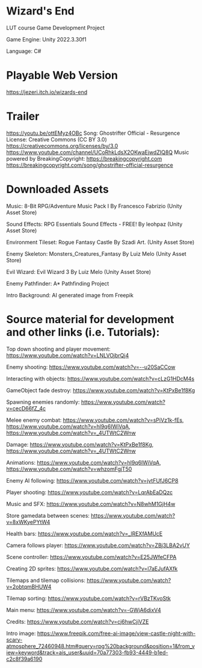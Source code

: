 # Wizard's End
LUT course Game Development Project

Game Engine: Unity 2022.3.30f1

Language: C#

# Playable Web Version
https://jezeri.itch.io/wizards-end

# Trailer
https://youtu.be/ottEMyz4OBc
Song: Ghostrifter Official - Resurgence
License: Creative Commons (CC BY 3.0) https://creativecommons.org/licenses/by/3.0
https://www.youtube.com/channel/UCoRhkLdsX2OKwaEjwdZIQ8Q
Music powered by BreakingCopyright: https://breakingcopyright.com
https://breakingcopyright.com/song/ghostrifter-official-resurgence

# Downloaded Assets
Music: 8-Bit RPG/Adventure Music Pack I By Francesco Fabrizio (Unity Asset Store)

Sound Effects: RPG Essentials Sound Effects - FREE! By leohpaz (Unity Asset Store)

Environment Tileset: Rogue Fantasy Castle By Szadi Art. (Unity Asset Store)

Enemy Skeleton: Monsters_Creatures_Fantasy By Luiz Melo (Unity Asset Store)

Evil Wizard: Evil Wizard 3 By Luiz Melo (Unity Asset Store)

Enemy Pathfinder: A* Pathfinding Project

Intro Background: AI generated image from Freepik


# Source material for development and other links (i.e. Tutorials):

Top down shooting and player movement: https://www.youtube.com/watch?v=LNLVOjbrQj4

Enemy shooting: https://www.youtube.com/watch?v=--u20SaCCow

Interacting with objects: https://www.youtube.com/watch?v=cLzG1HDcM4s

GameObject fade destroy: https://www.youtube.com/watch?v=KtPxBe1f8Kg

Spawning enemies randomly: https://www.youtube.com/watch?v=cecD66fZ_4c

Melee enemy combat: https://www.youtube.com/watch?v=sPiVz1k-fEs, https://www.youtube.com/watch?v=hl9q6IWiVqA, https://www.youtube.com/watch?v=_4UTWtC2Wnw

Damage: https://www.youtube.com/watch?v=KtPxBe1f8Kg, https://www.youtube.com/watch?v=_4UTWtC2Wnw

Animations: https://www.youtube.com/watch?v=hl9q6IWiVqA, https://www.youtube.com/watch?v=whzomFgjT50

Enemy AI following: https://www.youtube.com/watch?v=jvtFUfJ6CP8

Player shooting: https://www.youtube.com/watch?v=LqrAbEaDQzc

Music and SFX: https://www.youtube.com/watch?v=N8whM1GjH4w

Store gamedata between scenes: https://www.youtube.com/watch?v=8xWKyePYtW4

Health bars: https://www.youtube.com/watch?v=_lREXfAMUcE

Camera follows player: https://www.youtube.com/watch?v=ZBj3LBA2vUY

Scene controller: https://www.youtube.com/watch?v=E25JWfeCFPA

Creating 2D sprites: https://www.youtube.com/watch?v=l7aEJufAXfk

Tilemaps and tilemap collisions: https://www.youtube.com/watch?v=2obtqmBHUW4

Tilemap sorting: https://www.youtube.com/watch?v=rVBzTKvoStk

Main menu: https://www.youtube.com/watch?v=-GWjA6dixV4

Credits: https://www.youtube.com/watch?v=cj6hwCjiVZE

Intro image: https://www.freepik.com/free-ai-image/view-castle-night-with-scary-atmosphere_72460948.htm#query=rpg%20background&position=1&from_view=keyword&track=ais_user&uuid=70a77303-fb93-4449-b1ed-c2c8f39a6190

